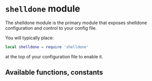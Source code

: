 # `shelldone` module

The shelldone module is the primary module that exposes shelldone configuration
and control to your config file.

You will typically place:

```lua
local shelldone = require 'shelldone'
```

at the top of your configuration file to enable it.

## Available functions, constants

